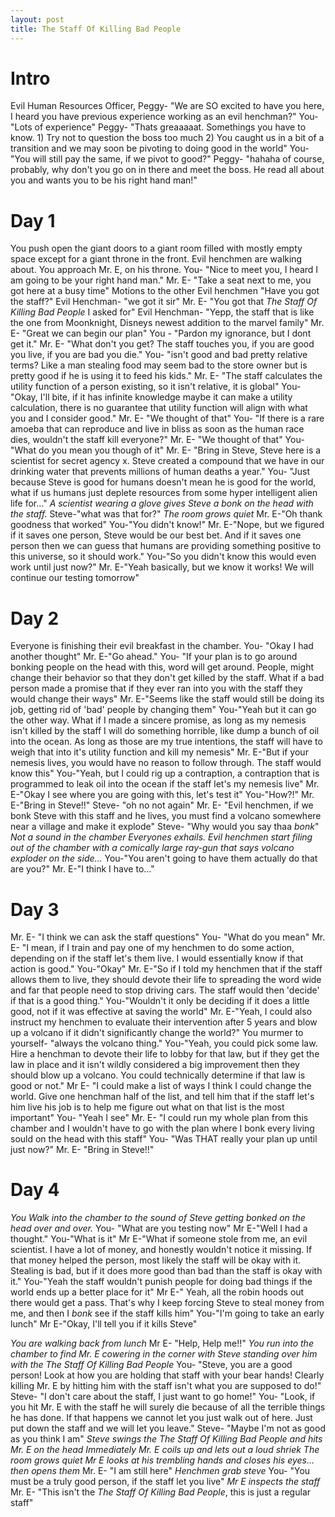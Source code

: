 ```yaml
---
layout: post
title: The Staff Of Killing Bad People
---
```


# Intro
Evil Human Resources Officer, Peggy- "We are SO excited to have you here, I heard you have previous experience working as an evil henchman?"
You- "Lots of experience"
Peggy- "Thats greaaaaat. Somethings you have to know. 1) Try not to question the boss too much 2) You caught us in a bit of a transition and we may soon be pivoting to doing good in the world"
You- "You will still pay the same, if we pivot to good?"
Peggy- "hahaha of course, probably, why don't you go on in there and meet the boss. He read all about you and wants you to be his right hand man!"

# Day 1
You push open the giant doors to a giant room filled with mostly empty space except for a giant throne in the front. Evil henchmen are walking about. You approach Mr. E, on his throne.
You- "Nice to meet you, I heard I am going to be your right hand man."
Mr. E- "Take a seat next to me, you got here at a busy time" Motions to the other Evil henchmen "Have you got the staff?" 
Evil Henchman- "we got it sir" 
Mr. E- "You got that *The Staff Of Killing Bad People* I asked for"
Evil Henchman- "Yepp, the staff that is like the one from Moonknight, Disneys newest addition to the marvel family"
Mr. E- "Great we can begin our plan"
You - "Pardon my ignorance, but I dont get it."
Mr. E- "What don't you get? The staff touches you, if you are good you live, if you are bad you die."
You- "isn't good and bad pretty relative terms? Like a man stealing food may seem bad to the store owner but is pretty good if he is using it to feed his kids."
Mr. E- "The staff calculates the utility function of a person existing, so it isn't relative, it is global"
You- "Okay, I'll bite, if it has infinite knowledge maybe it can make a utility calculation, there is no guarantee that utility function will align with what you and I consider good."
Mr. E- "We thought of that" 
You- "If there is a rare amoeba that can reproduce and live in bliss as soon as the human race dies, wouldn't the staff kill everyone?"
Mr. E- "We thought of that"
You- "What do you mean you though of it"
Mr. E- "Bring in Steve, Steve here is a scientist for secret agency x. Steve created a compound that we have in our drinking water that prevents millions of human deaths a year."
You- "Just because Steve is good for humans doesn't mean he is good for the world, what if us humans just deplete resources from some hyper intelligent alien life for..."
*A scientist wearing a glove gives Steve a bonk on the head with the staff.*
Steve-"what was that for?"
*The room grows quiet*
Mr. E-"Oh thank goodness that worked"
You-"You didn't know!" 
Mr. E-"Nope, but we figured if it saves one person, Steve would be our best bet. And if it saves one person then we can guess that humans are providing something positive to this universe, so it should work." 
You-"So you didn't know this would even work until just now?"
Mr. E-"Yeah basically, but we know it works! We will continue our testing tomorrow"

# Day 2
Everyone is finishing their evil breakfast in the chamber.
You- "Okay I had another thought"
Mr. E-"Go ahead." 
You- "If your plan is to go around bonking people on the head with this, word will get around. People, might change their behavior so that they don't get killed by the staff. What if a bad person made a promise that if they ever ran into you with the staff they would change their ways"
Mr. E-"Seems like the staff would still be doing its job, getting rid of 'bad' people by changing them"
You-"Yeah but it can go the other way. What if I made a sincere promise, as long as my nemesis isn't killed by the staff I will do something horrible, like dump a bunch of oil into the ocean. As long as those are my true intentions, the staff will have to weigh that into it's utility function and kill my nemesis"
Mr. E-"But if your nemesis lives, you would have no reason to follow through. The staff would know this"
You-"Yeah, but I could rig up a contraption, a contraption that is programmed to leak oil into the ocean if the staff let's my nemesis live"
Mr. E-"Okay I see where you are going with this, let's test it"
You-"How?!"
Mr. E-"Bring in Steve!!"
Steve- "oh no not again"
Mr. E- "Evil henchmen, if we bonk Steve with this staff and he lives, you must find a volcano somewhere near a village and make it explode"
Steve- "Why would you say thaa *bonk*"
*Not a sound in the chamber*
*Everyones exhails.*
*Evil henchmen start filing out of the chamber with a comically large ray-gun that says volcano exploder on the side...*
You-"You aren't going to have them actually do that are you?"
Mr. E-"I think I have to..."

# Day 3
Mr. E- "I think we can ask the staff questions"
You- "What do you mean" 
Mr. E- "I mean, if I train and pay one of my henchmen to do some action, depending on if the staff let's them live. I would essentially know if that action is good." 
You-"Okay"
Mr. E-"So if I told my henchmen that if the staff allows them to live, they should devote their life to spreading the word wide and far that people need to stop driving cars. The staff would then 'decide' if that is a good thing."
You-"Wouldn't it only be deciding if it does a little good, not if it was effective at saving the world"
Mr. E-"Yeah, I could also instruct my henchmen to evaluate their intervention after 5 years and blow up a volcano if it didn't significantly change the world?"
You murmer to yourself- "always the volcano thing."
You-"Yeah, you could pick some law. Hire a henchman to devote their life to lobby for that law, but if they get the law in place and it isn't wildly considered a big improvement then they should blow up a volcano. You could technically determine if that law is good or not."
Mr E- "I could make a list of ways I think I could change the world. Give one henchman half of the list, and tell him that if the staff let's him live his job is to help me figure out what on that list is the most important"
You- "Yeah I see"
Mr. E- "I could run my whole plan from this chamber and I wouldn't have to go with the plan where I bonk every living sould on the head with this staff"
You- "Was THAT really your plan up until just now?"
Mr. E- "Bring in Steve!!"

# Day 4
*You Walk into the chamber to the sound of Steve getting bonked on the head over and over.*
You- "What are you testing now"
Mr E-"Well I had a thought."
You-"What is it"
Mr E-"What if someone stole from me, an evil scientist. I have a lot of money, and honestly wouldn't notice it missing. If that money helped the person, most likely the staff will be okay with it. Stealing is bad, but if it does more good than bad than the staff is okay with it."
You-"Yeah the staff wouldn't punish people for doing bad things if the world ends up a better place for it"
Mr E-" Yeah, all the robin hoods out there would get a pass. That's why I keep forcing Steve to steal money from me, and then I *bonk* see if the staff kills him"
You-"I'm going to take an early lunch"
Mr E-"Okay, I'll tell you if it kills Steve"

*You are walking back from lunch*
Mr E- "Help, Help me!!"
*You run into the chamber to find Mr. E cowering in the corner with Steve standing over him with the The Staff Of Killing Bad People*
You- "Steve, you are a good person! Look at how you are holding that staff with your bear hands! Clearly killing Mr. E by hitting him with the staff isn't what you are supposed to do!"
Steve- "I don't care about the staff, I just want to go home!"
You- "Look, if you hit Mr. E with the staff he will surely die because of all the terrible things he has done. If that happens we cannot let you just walk out of here. Just put down the staff and we will let you leave."
Steve- "Maybe I'm not as good as you think I am"
*Steve swings the The Staff Of Killing Bad People and hits Mr. E on the head*
*Immediately Mr. E coils up and lets out a loud shriek*
*The room grows quiet*
*Mr E looks at his trembling hands and closes his eyes... then opens them*
Mr. E- "I am still here"
*Henchmen grab steve* 
You- "You must be a truly good person, if the staff let you live"
*Mr E inspects the staff*
Mr. E- "This isn't the *The Staff Of Killing Bad People*, this is just a regular staff"
